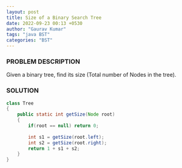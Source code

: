 ```yaml
---
layout: post
title: Size of a Binary Search Tree
date: 2022-09-23 00:13 +0530
author: "Gaurav Kumar"
tags: "java BST"
categories: "BST"
---
```


### PROBLEM DESCRIPTION

Given a binary tree, find its size (Total number of Nodes in the tree).

### SOLUTION

```java
class Tree
{
    public static int getSize(Node root)
    {
        if(root == null) return 0;
        
        int s1 = getSize(root.left);
        int s2 = getSize(root.right);
        return 1 + s1 + s2;
    }
}
```
